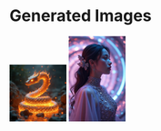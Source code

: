 # Generated Images



<img src="2025_07_10_01.png" width="100"/> <img src="2025_07_10_02.png" width="100"/>